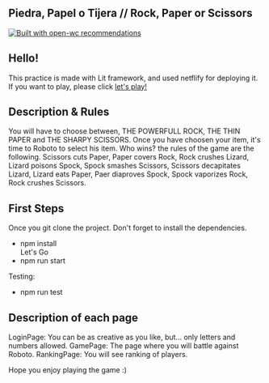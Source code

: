 
## Piedra, Papel o Tijera // Rock, Paper or Scissors

[![Built with open-wc recommendations](https://img.shields.io/badge/built%20with-open--wc-blue.svg)](https://github.com/open-wc)

## Hello!

This practice is made with Lit framework, and used netflify for deploying it.
If you want to play, please click [let's play!](https://zippy-flan-c20fff.netlify.app/)

## Description & Rules

You will have to choose between, THE POWERFULL ROCK, THE THIN PAPER and THE SHARPY SCISSORS.
Once you have choosen your item, it's time to Roboto to select his item. Who wins? the rules of the game are the following.
Scissors cuts Paper, Paper covers Rock, Rock crushes Lizard, Lizard poisons Spock, Spock smashes Scissors, Scissors decapitates Lizard, Lizard eats Paper, Paer diaproves Spock, Spock vaporizes Rock, Rock crushes Scissors.


## First Steps

Once you git clone the project. Don't forget to install the dependencies.
- npm install  
Let's Go
- npm run start

Testing:
- npm run test

## Description of each page

LoginPage: You can be as creative as you like, but... only letters and numbers allowed.
GamePage: The page where you will battle against Roboto.
RankingPage: You will see ranking of players.

Hope you enjoy playing the game :)
